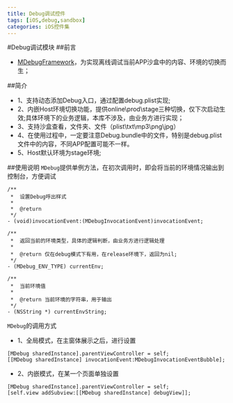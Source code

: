 ```yaml
---
title: Debug调试控件
tags: [iOS,debug,sandbox] 
categories: iOS控件集
---
```

#Debug调试模块
##前言
* [MDebugFramework](https://github.com/was0107/MDebugFramework)，为实现离线调试当前APP沙盒中的内容、环境的切换而生；

##简介
* 1、支持动态添加Debug入口，通过配置debug.plist实现;
* 2、内嵌Host环境切换功能，提供online\prod\stage三种切换，仅下次启动生效;具体环境下的业务逻辑，本库不涉及，由业务方进行实现；
* 3、支持沙盒查看，文件夹、文件（plist\txt\mp3\png\jpg）
* 4、在使用过程中，一定要注意Debug.bundle中的文件，特别是debug.plist文件中的内容，不同APP配置可能不一样。
* 5、Host默认环境为stage环境;

##使用说明
`MDebug`提供单例方法，在初次调用时，即会将当前的环境情况输出到控制台，方便调试
```
/**
 *  设置Debug呼出样式
 *
 *  @return
 */
- (void)invocationEvent:(MDebugInvocationEvent)invocationEvent;

/**
 *  返回当前的环境类型，具体的逻辑判断，由业务方进行逻辑处理
 *
 *  @return 仅在debug模式下有用，在release环境下，返回为nil;
 */
- (MDebug_ENV_TYPE) currentEnv;

/**
 *  当前环境值
 *
 *  @return 当前环境的字符串，用于输出
 */
- (NSString *) currentEnvString;
```
`MDebug`的调用方式
* 1、全局模式，在主窗体展示之后，进行设置
```
[MDebug sharedInstance].parentViewController = self;
[[MDebug sharedInstance] invocationEvent:MDebugInvocationEventBubble];
```
* 2、内嵌模式，在某一个页面单独设置
```
[MDebug sharedInstance].parentViewController = self;
[self.view addSubview:[[MDebug sharedInstance] debugView]];
```
